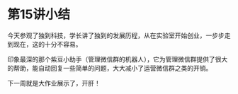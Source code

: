 # 第15讲小结

今天参观了独到科技，学长讲了独到的发展历程，从在实验室开始创业，一步步走到现在，这的十分不容易。

印象最深的那个紫豆小助手（管理微信群的机器人），它为管理微信群提供了很大的帮助，能自动回复一些简单的问题，大大减小了运营微信群之类的开销。

下一周就是大作业展示了，开肝！

